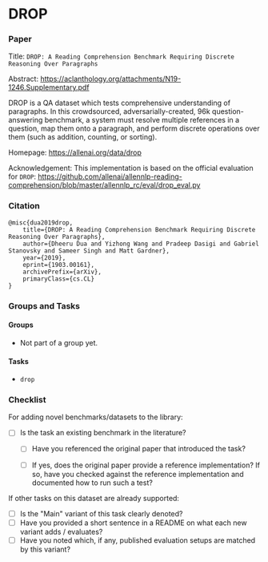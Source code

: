 # DROP

### Paper

Title: `DROP: A Reading Comprehension Benchmark Requiring Discrete Reasoning Over Paragraphs`

Abstract: https://aclanthology.org/attachments/N19-1246.Supplementary.pdf

DROP is a QA dataset which tests comprehensive understanding of paragraphs. In
this crowdsourced, adversarially-created, 96k question-answering benchmark, a
system must resolve multiple references in a question, map them onto a paragraph,
and perform discrete operations over them (such as addition, counting, or sorting).

Homepage: https://allenai.org/data/drop

Acknowledgement: This implementation is based on the official evaluation for `DROP`:
https://github.com/allenai/allennlp-reading-comprehension/blob/master/allennlp_rc/eval/drop_eval.py

### Citation

```
@misc{dua2019drop,
    title={DROP: A Reading Comprehension Benchmark Requiring Discrete Reasoning Over Paragraphs},
    author={Dheeru Dua and Yizhong Wang and Pradeep Dasigi and Gabriel Stanovsky and Sameer Singh and Matt Gardner},
    year={2019},
    eprint={1903.00161},
    archivePrefix={arXiv},
    primaryClass={cs.CL}
}
```

### Groups and Tasks

#### Groups

* Not part of a group yet.

#### Tasks

* `drop`

### Checklist

For adding novel benchmarks/datasets to the library:
* [ ] Is the task an existing benchmark in the literature?
  * [ ] Have you referenced the original paper that introduced the task?
  * [ ] If yes, does the original paper provide a reference implementation? If so, have you checked against the reference implementation and documented how to run such a test?


If other tasks on this dataset are already supported:
* [ ] Is the "Main" variant of this task clearly denoted?
* [ ] Have you provided a short sentence in a README on what each new variant adds / evaluates?
* [ ] Have you noted which, if any, published evaluation setups are matched by this variant?
